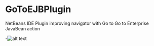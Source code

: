 GoToEJBPlugin
=============

NetBeans IDE Plugin improving navigator with Go to Go to Enterprise JavaBean action

-![alt text](https://raw.github.com/danielkec/GoToEJBPlugin/master/pic/GoToEJBDialog.png "SqlXml support")

